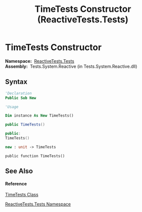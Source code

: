 ﻿---
title: TimeTests Constructor  (ReactiveTests.Tests)
TOCTitle: TimeTests Constructor
ms:assetid: M:ReactiveTests.Tests.TimeTests.#ctor
ms:mtpsurl: https://msdn.microsoft.com/en-us/library/reactivetests.tests.timetests.timetests(v=VS.103)
ms:contentKeyID: 36619416
ms.date: 06/28/2011
mtps_version: v=VS.103
f1_keywords:
- ReactiveTests.Tests.TimeTests.#ctor
- ReactiveTests.Tests.TimeTests.TimeTests
dev_langs:
- CSharp
- JScript
- VB
- FSharp
- c++
---

# TimeTests Constructor

**Namespace:**  [ReactiveTests.Tests](hh289046\(v=vs.103\).md)  
**Assembly:**  Tests.System.Reactive (in Tests.System.Reactive.dll)

## Syntax

``` vb
'Declaration
Public Sub New
```

``` vb
'Usage

Dim instance As New TimeTests()
```

``` csharp
public TimeTests()
```

``` c++
public:
TimeTests()
```

``` fsharp
new : unit -> TimeTests
```

``` jscript
public function TimeTests()
```

## See Also

#### Reference

[TimeTests Class](hh303701\(v=vs.103\).md)

[ReactiveTests.Tests Namespace](hh289046\(v=vs.103\).md)

